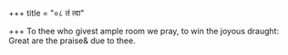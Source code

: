 +++
title = "०८ तं त्वा"

+++
To thee who givest ample room we pray, to win the joyous draught:  
     Great are the praise&amp; due to thee.